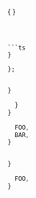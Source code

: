 




{
}
```



```ts
}

};
```




```ts

}

  }
}

  FOO,
  BAR,
}
```


```ts

}

  FOO,
}
```




```ts

```

